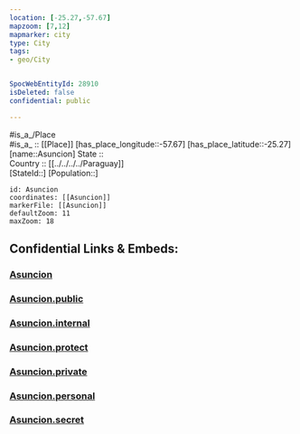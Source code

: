 ```yaml
---
location: [-25.27,-57.67] 
mapzoom: [7,12] 
mapmarker: city 
type: City
tags:
- geo/City


SpocWebEntityId: 28910
isDeleted: false
confidential: public

---
```

#is_a_/Place  
#is_a_ :: [[Place]] 
[has_place_longitude::-57.67] 
[has_place_latitude::-25.27] 
[name::Asuncion] 
State ::  
Country :: [[../../../../Paraguay]]  
[StateId::] 
[Population::] 



```leaflet
id: Asuncion
coordinates: [[Asuncion]] 
markerFile: [[Asuncion]] 
defaultZoom: 11 
maxZoom: 18
```


## Confidential Links & Embeds: 

### [Asuncion](/_Standards/Earth/Continent/America~South/Paraguay/departments~Paraguay/Presidente_Hayes/City/Asuncion.md) 

### [Asuncion.public](/_public/Earth/Continent/America~South/Paraguay/departments~Paraguay/Presidente_Hayes/City/Asuncion.public.md) 

### [Asuncion.internal](/_internal/Earth/Continent/America~South/Paraguay/departments~Paraguay/Presidente_Hayes/City/Asuncion.internal.md) 

### [Asuncion.protect](/_protect/Earth/Continent/America~South/Paraguay/departments~Paraguay/Presidente_Hayes/City/Asuncion.protect.md) 

### [Asuncion.private](/_private/Earth/Continent/America~South/Paraguay/departments~Paraguay/Presidente_Hayes/City/Asuncion.private.md) 

### [Asuncion.personal](/_personal/Earth/Continent/America~South/Paraguay/departments~Paraguay/Presidente_Hayes/City/Asuncion.personal.md) 

### [Asuncion.secret](/_secret/Earth/Continent/America~South/Paraguay/departments~Paraguay/Presidente_Hayes/City/Asuncion.secret.md)

